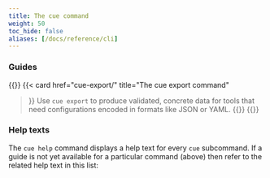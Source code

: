 ```yaml
---
title: The cue command
weight: 50
toc_hide: false
aliases: [/docs/reference/cli]
---
```


### Guides

{{<cards>}}
{{< card
    href="cue-export/"
    title="The cue export command"
>}}
Use `cue export` to produce validated, concrete data for tools that need
configurations encoded in formats like JSON or YAML.
{{</card>}}
{{</cards>}}

### Help texts

The `cue help` command displays a help text for every `cue` subcommand.
If a guide is not yet available for a particular command (above)
then refer to the related help text in this list:
